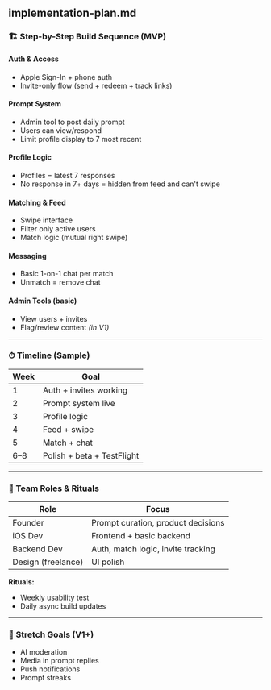 ## implementation-plan.md

### 🏗 Step-by-Step Build Sequence (MVP)

#### Auth & Access
- Apple Sign-In + phone auth  
- Invite-only flow (send + redeem + track links)  

#### Prompt System
- Admin tool to post daily prompt  
- Users can view/respond  
- Limit profile display to 7 most recent  

#### Profile Logic
- Profiles = latest 7 responses  
- No response in 7+ days = hidden from feed and can't swipe  

#### Matching & Feed
- Swipe interface  
- Filter only active users  
- Match logic (mutual right swipe)  

#### Messaging
- Basic 1-on-1 chat per match  
- Unmatch = remove chat  

#### Admin Tools (basic)
- View users + invites  
- Flag/review content *(in V1)*  

---

### ⏱ Timeline (Sample)

| Week | Goal |
|------|------|
| 1    | Auth + invites working  
| 2    | Prompt system live  
| 3    | Profile logic  
| 4    | Feed + swipe  
| 5    | Match + chat  
| 6–8  | Polish + beta + TestFlight  

---

### 👥 Team Roles & Rituals

| Role          | Focus |
|---------------|-------|
| Founder       | Prompt curation, product decisions  
| iOS Dev       | Frontend + basic backend  
| Backend Dev   | Auth, match logic, invite tracking  
| Design (freelance) | UI polish  

**Rituals:**  
- Weekly usability test  
- Daily async build updates  

---

### 🌟 Stretch Goals (V1+)
- AI moderation  
- Media in prompt replies  
- Push notifications  
- Prompt streaks  
